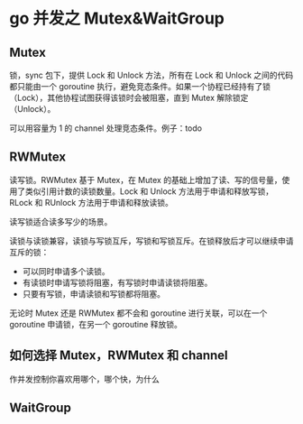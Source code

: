 # go 并发之 Mutex&WaitGroup

## Mutex

锁，sync 包下，提供 Lock 和 Unlock 方法，所有在 Lock 和 Unlock 之间的代码都只能由一个 goroutine 执行，避免竞态条件。如果一个协程已经持有了锁（Lock），其他协程试图获得该锁时会被阻塞，直到 Mutex 解除锁定（Unlock）。

可以用容量为 1 的 channel 处理竞态条件。例子：todo

## RWMutex

读写锁。RWMutex 基于 Mutex，在 Mutex 的基础上增加了读、写的信号量，使用了类似引用计数的读锁数量。Lock 和 Unlock 方法用于申请和释放写锁，RLock 和 RUnlock 方法用于申请和释放读锁。

读写锁适合读多写少的场景。

读锁与读锁兼容，读锁与写锁互斥，写锁和写锁互斥。在锁释放后才可以继续申请互斥的锁：

* 可以同时申请多个读锁。
* 有读锁时申请写锁将阻塞，有写锁时申请读锁将阻塞。
* 只要有写锁，申请读锁和写锁都将阻塞。

无论时 Mutex 还是 RWMutex 都不会和 goroutine 进行关联，可以在一个 goroutine 申请锁，在另一个 goroutine 释放锁。

## 如何选择 Mutex，RWMutex 和 channel

作并发控制你喜欢用哪个，哪个快，为什么

## WaitGroup